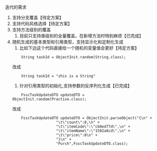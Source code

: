 迭代的需求
1. 支持分支覆盖【待定方案】
1. 支持代码风格选择【待定方案】
1. 支持方法级别的覆盖
    1. 目前只支持类级别的全量覆盖，在新增方法时特别麻烦【已完成】
1. 随机生成的基本类型和引用类型，支持显示化和定制化生成
    1. 比如下边这个代码直接给一个随机的变量值会更好【待定方案】
    ``` 
        String taskId = ObjectInit.random(String.class); 
   ```
    改成
    ``` 
        String taskId = "zhis is a String" 
    ```
    1. 针对引用类型的初始化,支持参数的反序列化生成【已完成】
    ``` 
        FsscTaskUpdateDTO updateDTO = ObjectInit.random(Practise.class);
    ```
    改成
    ``` 
        FsscTaskUpdateDTO updateDTO = ObjectInit.parseObject("{\n" +
                        "\t\"count\":8,\n" +
                        "\t\"itemCode\":\"cb0ed77d\",\n" +
                        "\t\"itemName\":\"1502a8cd\",\n" +
                        "\t\"price\":8\n" +
                        "}\n" +
                        "Purch",FsscTaskUpdateDTO.class); 
    ```

